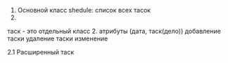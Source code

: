 1. Основной класс shedule:
   список всех тасок
2. 
таск - это отдельный класс
2. атрибуты (дата, таск(дело))
   добавление таски
   удаление таски
   изменение

2.1 Расширенный таск


 